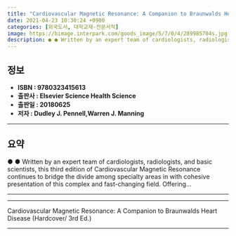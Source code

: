 ```yaml
---
title: "Cardiovascular Magnetic Resonance: A Companion to Braunwalds Heart Disease (Hardcover/ 3rd Ed.)"
date: 2021-04-23 10:30:24 +0900
categories: [외국도서, 대학교재-전문서적]
image: https://bimage.interpark.com/goods_image/5/7/0/4/289985704s.jpg
description: ● ● Written by an expert team of cardiologists, radiologists, and basic scientists, this third edition of Cardiovascular Magnetic Resonance continues to bridg
---
```


## **정보**

- **ISBN : 9780323415613**
- **출판사 : Elsevier Science Health Science**
- **출판일 : 20180625**
- **저자 : Dudley J. Pennell,Warren J. Manning**

------



## **요약**

●  ●  Written by an expert team of cardiologists, radiologists, and basic scientists, this third edition of Cardiovascular Magnetic Resonance continues to bridge the divide among specialty areas in with cohesive presentation of this complex and fast-changing field. Offering... 

------



------


Cardiovascular Magnetic Resonance: A Companion to Braunwalds Heart Disease (Hardcover/ 3rd Ed.) 

------


